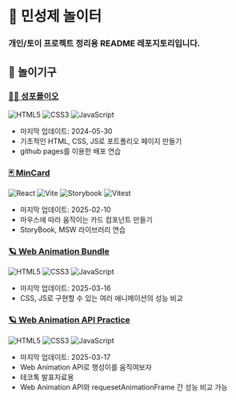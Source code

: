 # 🎠 민성제 놀이터
### 개인/토이 프로젝트 정리용 README 레포지토리입니다.

## 🎡 놀이기구

### [🙋‍♂️ 성포폴이오](https://github.com/MinSungJe/MinSungJe.github.io)
![HTML5](https://img.shields.io/badge/HTML5-E34F26?style=for-the-badge&logo=html5&logoColor=white)
![CSS3](https://img.shields.io/badge/css3-%231572B6.svg?style=for-the-badge&logo=css3&logoColor=white)
![JavaScript](https://img.shields.io/badge/javascript-%23323330.svg?style=for-the-badge&logo=javascript&logoColor=%23F7DF1E)
- 마지막 업데이트: 2024-05-30
- 기초적인 HTML, CSS, JS로 포트폴리오 페이지 만들기
- github pages를 이용한 배포 연습

### [🃏 MinCard](https://github.com/MinSungJe/MinCard)
![React](https://img.shields.io/badge/react-%2320232a.svg?style=for-the-badge&logo=react&logoColor=%2361DAFB)
![Vite](https://img.shields.io/badge/vite-%23646CFF.svg?style=for-the-badge&logo=vite&logoColor=white)
![Storybook](https://img.shields.io/badge/-Storybook-FF4785?style=for-the-badge&logo=storybook&logoColor=white)
![Vitest](https://img.shields.io/badge/-Vitest-252529?style=for-the-badge&logo=vitest&logoColor=FCC72B)
- 마지막 업데이트: 2025-02-10
- 마우스에 따라 움직이는 카드 컴포넌트 만들기
- StoryBook, MSW 라이브러리 연습

### [🪐 Web Animation Bundle](https://github.com/MinSungJe/Web_Animation_Bundle)
![HTML5](https://img.shields.io/badge/HTML5-E34F26?style=for-the-badge&logo=html5&logoColor=white)
![CSS3](https://img.shields.io/badge/css3-%231572B6.svg?style=for-the-badge&logo=css3&logoColor=white)
![JavaScript](https://img.shields.io/badge/javascript-%23323330.svg?style=for-the-badge&logo=javascript&logoColor=%23F7DF1E)
- 마지막 업데이트: 2025-03-16
- CSS, JS로 구현할 수 있는 여러 애니메이션의 성능 비교

### [🪐 Web Animation API Practice](https://github.com/MinSungJe/WAAPI_Prac)
![HTML5](https://img.shields.io/badge/HTML5-E34F26?style=for-the-badge&logo=html5&logoColor=white)
![CSS3](https://img.shields.io/badge/css3-%231572B6.svg?style=for-the-badge&logo=css3&logoColor=white)
![JavaScript](https://img.shields.io/badge/javascript-%23323330.svg?style=for-the-badge&logo=javascript&logoColor=%23F7DF1E)
- 마지막 업데이트: 2025-03-17
- Web Animation API로 행성이를 움직여보자
- 테코톡 발표자료용
- Web Animation API와 requesetAnimationFrame 간 성능 비교 가능

